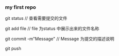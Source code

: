 ### my first repo

git status  // 查看需要提交的文件

git add file  // file 为status 中展示出来的文件名称

git commit -m"Message" // Message 为提交的描述说明

git push